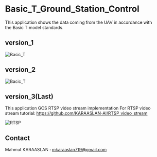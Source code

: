 # Basic_T_Ground_Station_Control

This application shows the data coming from the UAV in accordance with the Basic T model standards.

## version_1
![Basic_T](https://github.com/KARAASLAN-AI/Basic_T_Ground_Station_Control/blob/main/pygame%20window%202021-07-18%2013-09-14.gif)

## version_2
![Bacic_T](https://github.com/KARAASLAN-AI/Basic_T_Ground_Station_Control/blob/main/Raclab%20Aybars%202021-07-30%2019-29-06.gif)

## version_3(Last)

This application GCS RTSP video stream implementation
For RTSP video stream tutorial: 
https://github.com/KARAASLAN-AI/RTSP_video_stream

![RTSP](https://github.com/KARAASLAN-AI/Basic_T_Ground_Station_Control/blob/main/ezgif.com-gif-maker.gif)

## Contact

Mahmut KARAASLAN : mkaraaslan719@gmail.com
